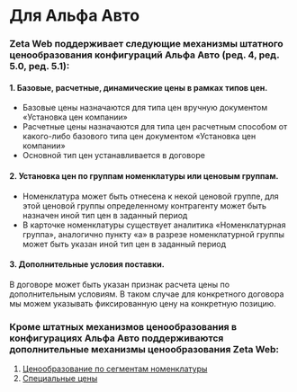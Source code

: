 # Для Альфа Авто

### Zeta Web поддерживает следующие механизмы штатного ценообразования конфигураций Альфа Авто \(ред. 4, ред. 5.0, ред. 5.1\):

#### 1. Базовые, расчетные, динамические цены в рамках типов цен.

* Базовые цены назначаются для типа цен вручную документом «Установка цен компании»
* Расчетные цены назначаются для типа цен расчетным способом от какого-либо базового типа цен документом «Установка цен компании»
* Основной тип цен устанавливается в договоре

#### 2. Установка цен по группам номенклатуры или ценовым группам.

* Номенклатура может быть отнесена к некой ценовой группе, для этой ценовой группы определенному контрагенту может быть назначен иной тип цен в заданный период
* В карточке номенклатуры существует аналитика «Номенклатурная группа», аналогично пункту «а» в разрезе номенклатурной группы может быть указан иной тип цен в заданный период

#### 3. Дополнительные условия поставки.

В договоре может быть указан признак расчета цены по дополнительным условиям. В таком случае для конкретного договора мы можем указывать фиксированную цену на конкретную позицию.

### Кроме штатных механизмов ценообразования в конфигурациях Альфа Авто поддерживаются дополнительные механизмы ценообразования Zeta Web:

1. [Ценообразование по сегментам номенклатуры]()
2. [Специальные цены](specialnye-ceny.md)

